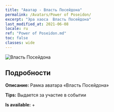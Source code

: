 ```yaml
---
title: "Аватар - Власть Посейдона"
permalink: /Avatars/Power of Poseidon/
excerpt: "Эра хаоса  Власть Посейдона"
last_modified_at: 2021-06-08
locale: ru
ref: "Power of Poseidon.md"
toc: false
classes: wide
---
```

 ![Власть Посейдона](/images/a/avatarFrame_82.png)

## Подробности

 **Описание:** Рамка аватара «Власть Посейдона» 

 **Tips:** Выдается за участие в событии 

 **Is available:**  + 

